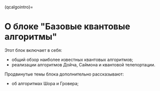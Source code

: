 (qcalgointro)=

# О блоке "Базовые квантовые алгоритмы"

Этот блок включает в себя:

- общий обзор наиболее известных квантовых алгоритмов;
- реализации алгоритмов Дойча, Саймона и квантовой телепортации.

Продвинутые темы блока дополнительно рассказывают:

- об алгоритмах Шора и Гровера;
